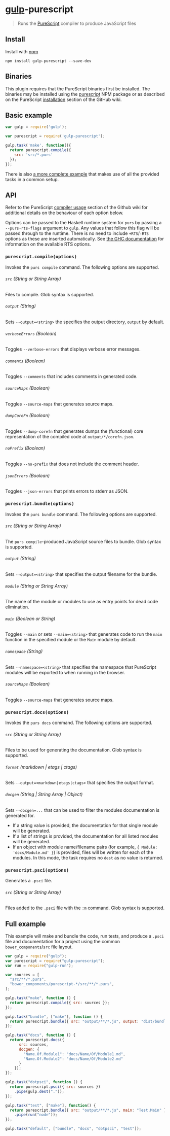 # [gulp](https://github.com/wearefractal/gulp)-purescript

> Runs the [PureScript](http://www.purescript.org) compiler to produce JavaScript files

## Install

Install with [npm](https://npmjs.org/package/gulp-purescript)

```
npm install gulp-purescript --save-dev
```

## Binaries

This plugin requires that the PureScript binaries first be installed. The binaries may be installed using the [purescript](https://www.npmjs.com/package/purescript) NPM package or as described on the PureScript [installation](https://github.com/purescript/purescript/wiki/Language-Guide:-Getting-Started#installation) section of the GitHub wiki.

## Basic example

```js
var gulp = require('gulp');

var purescript = require('gulp-purescript');

gulp.task('make', function(){
  return purescript.compile({
    src: 'src/*.purs'
  });
});
```

There is also [a more complete example](#full-example) that makes use of all the provided tasks in a common setup.

## API

Refer to the PureScript [compiler usage](https://github.com/purescript/purescript/wiki/Language-Guide:-Getting-Started#compiler-usage) section of the Github wiki for additional details on the behaviour of each option below.

Options can be passed to the Haskell runtime system for `purs` by passing a `--purs-rts-flags` argument to `gulp`. Any values that follow this flag will be passed through to the runtime. There is no need to include `+RTS`/`-RTS` options as these are inserted automatically. See [the GHC documentation](https://downloads.haskell.org/~ghc/latest/docs/html/users_guide/runtime-control.html#rts-opts-cmdline) for information on the available RTS options.

### `purescript.compile(options)`

Invokes the `purs compile` command. The following options are supported.

###### `src` (String or String Array)

Files to compile. Glob syntax is supported.

###### `output` (String)

Sets `--output=<string>` the specifies the output directory, `output` by default.

###### `verboseErrors` (Boolean)

Toggles `--verbose-errors` that displays verbose error messages.

###### `comments` (Boolean)

Toggles `--comments` that includes comments in generated code.

###### `sourceMaps` (Boolean)

Toggles `--source-maps` that generates source maps.

###### `dumpCoreFn` (Boolean)

Toggles `--dump-corefn` that generates dumps the (functional) core representation of the compiled code at `output/*/corefn.json`.

###### `noPrefix` (Boolean)

Toggles `--no-prefix` that does not include the comment header.

###### `jsonErrors` (Boolean)

Toggles `--json-errors` that prints errors to stderr as JSON.

### `purescript.bundle(options)`

Invokes the `purs bundle` command. The following options are supported.

###### `src` (String or String Array)

The `purs compile`-produced JavaScript source files to bundle. Glob syntax is supported.

###### `output` (String)

Sets `--output=<string>` that specifies the output filename for the bundle.

###### `module` (String or String Array)

The name of the module or modules to use as entry points for dead code elimination.

###### `main` (Boolean or String)

Toggles `--main` or sets `--main=<string>` that generates code to run the `main` function in the specified module or the `Main` module by default.

###### `namespace` (String)

Sets `--namespace=<string>` that specifies the namespace that PureScript modules will be exported to when running in the browser.

###### `sourceMaps` (Boolean)

Toggles `--source-maps` that generates source maps.

### `purescript.docs(options)`

Invokes the `purs docs` command. The following options are supported.

###### `src` (String or String Array)

Files to be used for generating the documentation. Glob syntax is supported.

###### `format` (markdown | etags | ctags)

Sets `--output=<markdown|etags|ctags>` that specifies the output format.

###### `docgen` (String | String Array | Object)

Sets `--docgen=...` that can be used to filter the modules documentation is generated for.

- If a string value is provided, the documentation for that single module will be generated.
- If a list of strings is provided, the documentation for all listed modules will be generated.
- If an object with module name/filename pairs (for example, `{ Module: 'docs/Module.md' }`) is provided, files will be written for each of the modules. In this mode, the task requires no `dest` as no value is returned.

### `purescript.psci(options)`

Generates a `.psci` file.

###### `src` (String or String Array)

Files added to the `.psci` file with the `:m` command. Glob syntax is supported.

## Full example

This example will make and bundle the code, run tests, and produce a `.psci` file and documentation for a project using the common `bower_components`/`src` file layout.

``` js
var gulp = require("gulp");
var purescript = require("gulp-purescript");
var run = require("gulp-run");

var sources = [
  "src/**/*.purs",
  "bower_components/purescript-*/src/**/*.purs",
];

gulp.task("make", function () {
  return purescript.compile({ src: sources });
});

gulp.task("bundle", ["make"], function () {
  return purescript.bundle({ src: "output/**/*.js", output: "dist/bundle.js" });
});

gulp.task("docs", function () {
  return purescript.docs({
      src: sources,
      docgen: {
        "Name.Of.Module1": "docs/Name/Of/Module1.md",
        "Name.Of.Module2": "docs/Name/Of/Module2.md"
      }
    });
});

gulp.task("dotpsci", function () {
  return purescript.psci({ src: sources })
    .pipe(gulp.dest("."));
});

gulp.task("test", ["make"], function() {
  return purescript.bundle({ src: "output/**/*.js", main: "Test.Main" })
    .pipe(run("node"));
});

gulp.task("default", ["bundle", "docs", "dotpsci", "test"]);
```
